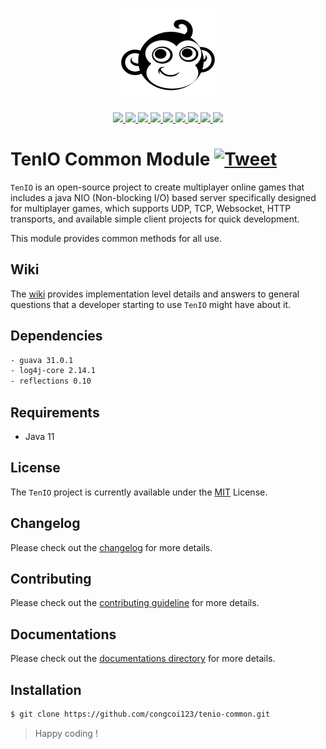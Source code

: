 <p align="center">
    <a href="#">
        <img src="https://github.com/congcoi123/tenio/blob/master/assets/tenio-github-logo.png">
    </a>
</p>
<p align="center">
    <a href="https://mvnrepository.com/artifact/io.github.congcoi123/tenio">
        <img src="https://img.shields.io/maven-central/v/io.github.congcoi123/tenio.svg">
    </a>
    <a href="https://javadoc.io/doc/io.github.congcoi123/tenio">
        <img src="https://javadoc.io/badge2/io.github.congcoi123/tenio/javadoc.svg">
    </a>
    <a href="LICENSE">
        <img src="https://img.shields.io/badge/license-MIT-blue.svg">
    </a>
    <a href="https://travis-ci.org/github/congcoi123/tenio">
        <img src="https://travis-ci.org/congcoi123/tenio.svg?branch=master">
    </a>    
    <a href="https://coveralls.io/github/congcoi123/tenio-common">
        <img src="https://coveralls.io/repos/github/congcoi123/tenio-common/badge.svg?branch=master">
    </a>   
    <a href="#">
        <img src="https://img.shields.io/github/last-commit/congcoi123/tenio">
    </a>
    <a href="https://github.com/congcoi123/tenio/issues">
        <img src="https://img.shields.io/github/issues/congcoi123/tenio">
    </a>
    <a href="CONTRIBUTING.md">
        <img src="https://img.shields.io/badge/PRs-welcome-brightgreen.svg">
    </a>
    <a href="https://gitter.im/ten-io/community?source=orgpage">
        <img src="https://badges.gitter.im/Join%20Chat.svg">
    </a>
</p>

# TenIO Common Module [![Tweet](https://img.shields.io/twitter/url/http/shields.io.svg?style=social)](https://twitter.com/intent/tweet?text=TenIO%20is%20a%20java%20NIO%20based%20server%20specifically%20designed%20for%20multiplayer%20games.%0D%0A&url=https://github.com/congcoi123/tenio%0D%0A&hashtags=tenio,java,gameserver,multiplayer,nio,netty,jetty,msgpack,cocos2dx,unity,libgdx,phaserjs%0D%0A&via=congcoi123)
`TenIO` is an open-source project to create multiplayer online games that includes a java NIO (Non-blocking I/O) based server specifically designed for multiplayer games, which supports UDP, TCP, Websocket, HTTP transports, and available simple client projects for quick development.

This module provides common methods for all use.

## Wiki
The [wiki](https://github.com/congcoi123/tenio/wiki) provides implementation level details and answers to general questions that a developer starting to use `TenIO` might have about it.

## Dependencies
```txt
- guava 31.0.1
- log4j-core 2.14.1
- reflections 0.10
```

## Requirements
- Java 11

## License
The `TenIO` project is currently available under the [MIT](LICENSE) License.

## Changelog
Please check out the [changelog](CHANGELOG.md) for more details.

## Contributing
Please check out the [contributing guideline](CONTRIBUTING.md) for more details.

## Documentations
Please check out the [documentations directory](documentations) for more details.

## Installation
```sh
$ git clone https://github.com/congcoi123/tenio-common.git
```

> Happy coding !

